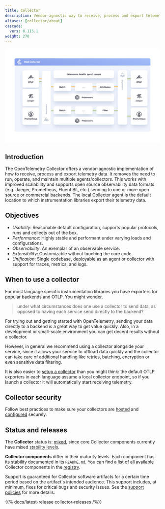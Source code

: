 ```yaml
---
title: Collector
description: Vendor-agnostic way to receive, process and export telemetry data.
aliases: [collector/about]
cascade:
  vers: 0.115.1
weight: 270
---
```


![OpenTelemetry Collector diagram with Jaeger, OTLP and Prometheus integration](img/otel-collector.svg)

## Introduction

The OpenTelemetry Collector offers a vendor-agnostic implementation of how to
receive, process and export telemetry data. It removes the need to run, operate,
and maintain multiple agents/collectors. This works with improved scalability
and supports open source observability data formats (e.g. Jaeger, Prometheus,
Fluent Bit, etc.) sending to one or more open source or commercial backends. The
local Collector agent is the default location to which instrumentation libraries
export their telemetry data.

## Objectives

- _Usability_: Reasonable default configuration, supports popular protocols,
  runs and collects out of the box.
- _Performance_: Highly stable and performant under varying loads and
  configurations.
- _Observability_: An exemplar of an observable service.
- _Extensibility_: Customizable without touching the core code.
- _Unification_: Single codebase, deployable as an agent or collector with
  support for traces, metrics, and logs.

## When to use a collector

For most language specific instrumentation libraries you have exporters for
popular backends and OTLP. You might wonder,

> under what circumstances does one use a collector to send data, as opposed to
> having each service send directly to the backend?

For trying out and getting started with OpenTelemetry, sending your data
directly to a backend is a great way to get value quickly. Also, in a
development or small-scale environment you can get decent results without a
collector.

However, in general we recommend using a collector alongside your service, since
it allows your service to offload data quickly and the collector can take care
of additional handling like retries, batching, encryption or even sensitive data
filtering.

It is also easier to [setup a collector](quick-start) than you might think: the
default OTLP exporters in each language assume a local collector endpoint, so if
you launch a collector it will automatically start receiving telemetry.

## Collector security

Follow best practices to make sure your collectors are [hosted] and [configured]
securely.

## Status and releases

The **Collector** status is: [mixed][], since core Collector components
currently have mixed [stability levels][].

**Collector components** differ in their maturity levels. Each component has its
stability documented in its `README.md`. You can find a list of all available
Collector components in the [registry][].

Support is guaranteed for Collector software artifacts for a certain time period
based on the artifact's intended audience. This support includes, at minimum,
fixes for critical bugs and security issues. See the
[support policies](https://github.com/open-telemetry/opentelemetry-collector/blob/main/VERSIONING.md)
for more details.

{{% docs/latest-release collector-releases /%}}

[registry]: /ecosystem/registry/?language=collector
[hosted]: /docs/security/hosting-best-practices/
[configured]: /docs/security/config-best-practices/
[mixed]: /docs/specs/otel/document-status/#mixed
[stability levels]:
  https://github.com/open-telemetry/opentelemetry-collector#stability-levels
